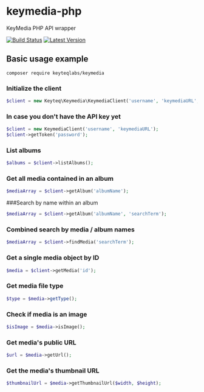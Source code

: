 keymedia-php
============

KeyMedia PHP API wrapper

[![Build Status](https://travis-ci.org/KeyteqLabs/keymedia-php.png?branch=master)](https://travis-ci.org/KeyteqLabs/keymedia-php)
[![Latest Version](https://poser.pugx.org/leaphly/cart-bundle/v/unstable.svg)](https://packagist.org/packages/keyteqlabs/keymedia)

## Basic usage example

`composer require keyteqlabs/keymedia`

### Initialize the client
```php
$client = new Keyteq\Keymedia\KeymediaClient('username', 'keymediaURL', 'apiKey');
```
### In case you don't have the API key yet
```php
$client = new KeymediaClient('username', 'keymediaURL');
$client->getToken('password');
```
### List albums
```php
$albums = $client->listAlbums();
```

### Get all media contained in an album
```php
$mediaArray = $client->getAlbum('albumName');
```
###Search by name within an album
```php
$mediaArray = $client->getAlbum('albumName', 'searchTerm');
```

### Combined search by media / album names
```php
$mediaArray = $client->findMedia('searchTerm');
```

### Get a single media object by ID
```php
$media = $client->getMedia('id');
```

### Get media file type
```php
$type = $media->getType();
```

### Check if media is an image
```php
$isImage = $media->isImage();
```

### Get media's public URL
```php
$url = $media->getUrl();
```

### Get the media's thumbnail URL
```php
$thumbnailUrl = $media->getThumbnailUrl($width, $height);
```
